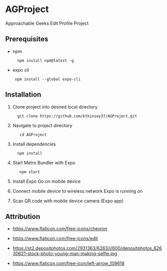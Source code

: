 # AGProject
Approachable Geeks Edit Profile Project

## Prerequisites

* npm
 
        npm install npm@latest -g
    
* expo cli

       npm install --global expo-cli

## Installation

1) Clone project into desired local directory

         git clone https://github.com/ktkinsey37/AGProject.git
  
2) Navigate to project directory

          cd AGProject
          
3)  Install dependencies

          npm install
         
4) Start Metro Bundler with Expo

          npm start

5) Install Expo Go on mobile device

6) Connect mobile device to wireless network Expo is running on

7) Scan QR code with mobile device camera (Expo app)

## Attribution

* https://www.flaticon.com/free-icons/chevron

* https://www.flaticon.com/free-icons/edit

* https://st2.depositphotos.com/2931363/6263/i/600/depositphotos_62630621-stock-photo-young-man-making-selfie.jpg

* https://www.flaticon.com/free-icon/left-arrow_109618
